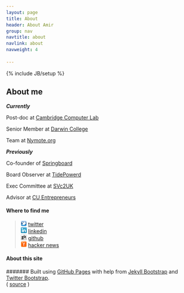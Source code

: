 ```yaml
---
layout: page
title: About
header: About Amir
group: nav
navtitle: about
navlink: about
navweight: 4

---
```

{% include JB/setup %}

## About me

***Currently***

Post-doc at [Cambridge Computer Lab][]

Senior Member at [Darwin College][]

Team at [Nymote.org][]

***Previously***

Co-founder of [Springboard][]

Board Observer at [TidePowerd][]

Exec Committee at [SVc2UK][]

Advisor at [CU Entrepreneurs][]


[Cambridge Computer Lab]: http://www.cl.cam.ac.uk
[CU Entrepreneurs]: http://www.cue.org.uk
[Darwin College]: http://www.darwin.cam.ac.uk
[Springboard]: http://springboard.com
[Nymote.org]: http://nymote.org
[SVc2UK]: http://svc2uk.com
[Tidepowerd]: http://tidepowerd.com

#### Where to find me

> ![amirmc on twitter](/icons/twitter_16.png) [twitter][] <br />
> ![amir on linkedin](/icons/linkedin_16.png) [linkedin][] <br />
> ![amirmc on github](/icons/github_16.png) [github][] <br />
> ![amirmc on hacker news](/icons/yc_16.png) [hacker news][]

[twitter]: http://twitter.com/amirmc
[linkedin]: http://www.linkedin.com/in/amirchaudhry
[github]: https://github.com/amirmc
[hacker news]: http://news.ycombinator.com/threads?id=amirmc


#### About this site

####### Built using [GitHub Pages][] with help from [Jekyll Bootstrap][] and [Twitter Bootstrap][]. <br /> ( [source][] )


[GitHub Pages]: http://pages.github.com
[Jekyll Bootstrap]: http://jekyllbootstrap.com
[Twitter Bootstrap]: http://twitter.github.com/bootstrap
[source]: https://github.com/amirmc/amirmc.github.com
